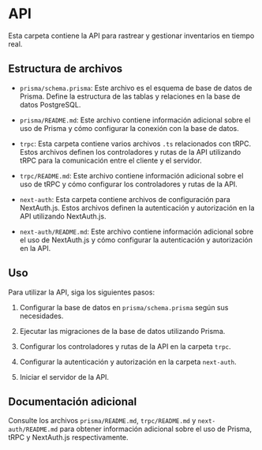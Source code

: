 # API

Esta carpeta contiene la API para rastrear y gestionar inventarios en tiempo real.

## Estructura de archivos

- `prisma/schema.prisma`: Este archivo es el esquema de base de datos de Prisma. Define la estructura de las tablas y relaciones en la base de datos PostgreSQL.

- `prisma/README.md`: Este archivo contiene información adicional sobre el uso de Prisma y cómo configurar la conexión con la base de datos.

- `trpc`: Esta carpeta contiene varios archivos `.ts` relacionados con tRPC. Estos archivos definen los controladores y rutas de la API utilizando tRPC para la comunicación entre el cliente y el servidor.

- `trpc/README.md`: Este archivo contiene información adicional sobre el uso de tRPC y cómo configurar los controladores y rutas de la API.

- `next-auth`: Esta carpeta contiene archivos de configuración para NextAuth.js. Estos archivos definen la autenticación y autorización en la API utilizando NextAuth.js.

- `next-auth/README.md`: Este archivo contiene información adicional sobre el uso de NextAuth.js y cómo configurar la autenticación y autorización en la API.

## Uso

Para utilizar la API, siga los siguientes pasos:

1. Configurar la base de datos en `prisma/schema.prisma` según sus necesidades.

2. Ejecutar las migraciones de la base de datos utilizando Prisma.

3. Configurar los controladores y rutas de la API en la carpeta `trpc`.

4. Configurar la autenticación y autorización en la carpeta `next-auth`.

5. Iniciar el servidor de la API.

## Documentación adicional

Consulte los archivos `prisma/README.md`, `trpc/README.md` y `next-auth/README.md` para obtener información adicional sobre el uso de Prisma, tRPC y NextAuth.js respectivamente.

```
```